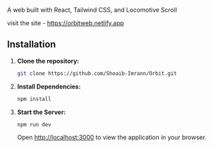 A web built with React, Tailwind CSS, and Locomotive Scroll

visit the site - https://orbitweb.netlify.app

## Installation

1. **Clone the repository:**

    ```bash
    git clone https://github.com/Shoaib-Imrann/Orbit.git
    ```

2. **Install Dependencies:**

    ```bash
    npm install
    ```

3. **Start the Server:**

    ```bash
    npm run dev
    ```

    Open [http://localhost:3000](http://localhost:3000) to view the application in your browser.




